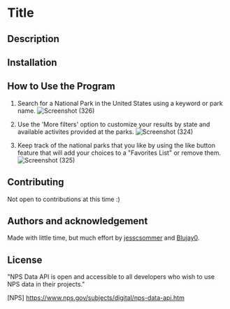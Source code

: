 # **Title**

## **Description**

## **Installation**

## **How to Use the Program**
1. Search for a National Park in the United States using a keyword or park name.
![Screenshot (326)](https://user-images.githubusercontent.com/102722125/234734874-d0ea33f7-64b9-4505-802b-b7d1d3383f4a.png)

2. Use the 'More filters' option to customize your results by state and available activites provided at the parks.
![Screenshot (324)](https://user-images.githubusercontent.com/102722125/234736880-44bc4767-3935-4d68-869a-7975862bc9aa.png)

3. Keep track of the national parks that you like by using the like button feature that will add your choices to a "Favorites List" or remove them.
![Screenshot (325)](https://user-images.githubusercontent.com/102722125/234736748-87440010-144e-44cb-a690-ace10dd16239.png)

## **Contributing**
Not open to contributions at this time :)

## **Authors and acknowledgement**
Made with little time, but much effort by [jesscsommer](https://github.com/jesscsommer) and [Blujay0](https://github.com/Blujay0).

## **License**
"NPS Data API is open and accessible to all developers who wish to use NPS data in their projects."

[NPS] https://www.nps.gov/subjects/digital/nps-data-api.htm
